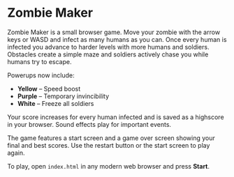 # Zombie Maker

Zombie Maker is a small browser game. Move your zombie with the arrow keys or WASD and infect as many humans as you can. Once every human is infected you advance to harder levels with more humans and soldiers. Obstacles create a simple maze and soldiers actively chase you while humans try to escape.

Powerups now include:

* **Yellow** – Speed boost
* **Purple** – Temporary invincibility
* **White** – Freeze all soldiers

Your score increases for every human infected and is saved as a highscore in your browser. Sound effects play for important events.

The game features a start screen and a game over screen showing your final and best scores. Use the restart button or the start screen to play again.

To play, open `index.html` in any modern web browser and press **Start**.
